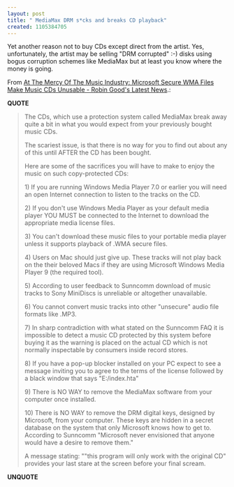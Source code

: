 ```yaml
---
layout: post
title: " MediaMax DRM s*cks and breaks CD playback"
created: 1105384705
---
```

<p>Yet another reason not to buy CDs except direct from the artist.  Yes, unfortunately, the artist may be selling "DRM corrupted" :-) disks using bogus corruption schemes like MediaMax but at least you know where the money is going.
</p><p>From <a href="http://www.masternewmedia.org/news/2004/12/24/at_the_mercy_of_the.htm">At The Mercy Of The Music Industry: Microsoft Secure WMA Files Make Music CDs Unusable - Robin Good's Latest News</a>.:</p>
<p><b>QUOTE</b></p><blockquote><p>The CDs, which use a protection system called MediaMax break away quite a bit in what you would expect from your previously bought music CDs.
</p>
<p>The scariest issue, is that there is no way for you to find out about any of this until AFTER the CD has been bought.</p>

<p>Here are some of the sacrifices you will have to make to enjoy the music on such copy-protected CDs:</p>

<p>1) If you are running Windows Media Player 7.0 or earlier you will need an open Internet connection to listen to the tracks on the CD.
</p>
<p>2) If you don't use Windows Media Player as your default media player YOU MUST be connected to the Internet to download the appropriate media license files.
</p>
<p>3) You can't download these music files to your portable media player unless it supports playback of .WMA secure files.
</p>
<p>4) Users on Mac should just give up. These tracks will not play back on the their beloved Macs if they are using Microsoft Windows Media Player 9 (the required tool).
</p>
<p>5) According to user feedback to Sunncomm download of music tracks to Sony MiniDiscs is unreliable or altogether unavailable.
</p>
<p>6) You cannot convert music tracks into other "unsecure" audio file formats like .MP3.
</p>
<p>7) In sharp contradiction with what stated on the Sunncomm FAQ it is impossible to detect a music CD protected by this system before buying it as the warning is placed on the actual CD which is not normally inspectable by consumers inside record stores.
</p>
<p>8) If you have a pop-up blocker installed on your PC expect to see a message inviting you to agree to the terms of the license followed by a black window that says "E:/index.hta"
</p>
<p>9) There is NO WAY to remove the MediaMax software from your computer once installed.
</p>
<p>10) There is NO WAY to remove the DRM digital keys, designed by Microsoft, from your computer. These keys are hidden in a secret database on the system that only Microsoft knows how to get to. According to Sunncomm "Microsoft never envisioned that anyone would have a desire to remove them."
</p>
<p>A message stating: ""this program will only work with the original CD" provides your last stare at the screen before your final scream.</p></blockquote><p><b>UNQUOTE</b></p>



